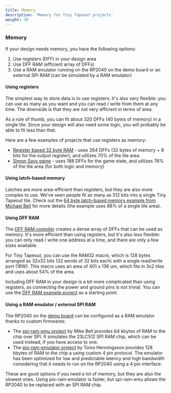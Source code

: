 ```yaml
---
title: Memory
description: 'Memory for Tiny Tapeout projects'
weight: 30
---
```


### Memory

If your design needs memory, you have the following options:

1. Use registers (DFF) in your design area
2. Use DFF RAM (efficient array of DFFs)
3. Use a RAM emulator running on the RP2040 on the demo board or an external SPI RAM (can be simulated by a RAM emulator)

#### Using registers

The simplest way to store data is to use registers. It's also very flexible: you can use as many as you want and you can read / write from them at any time. The downside is that they are not very efficient in terms of area.

As a rule of thumb, you can fit about 320 DFFs (40 bytes of memory) in a single tile. Since your design will also need some logic, you will probably be able to fit less than that.

Here are a few examples of projects that use registers as memory:

- [Register based 32 byte RAM](https://github.com/TinyTapeout/tt06-256-bits-dff-mem) - uses 264 DFFs (32 bytes of memory + 8 bits for the output register), and utilizes 70% of the tile area.
- [Simon Says game](https://github.com/urish/tt06-simon-game) - uses 188 DFFs for the game state, and utilizes 76% of the tile area (for both logic and memory)

#### Using latch-based memory

Latches are more area-efficient than registers, but they are also more complex to use. We've seen people fit as many as 512 bits into a single Tiny Tapeout tile. Check out the [64 byte latch-based memory example from Michael Bell](https://github.com/MichaelBell/tt06-memory/blob/main/docs/info.md) for more details (the example uses 88% of a single tile area).

#### Using DFF RAM

The [DFF RAM compiler](https://github.com/AUCOHL/DFFRAM) creates a dense array of DFFs that can be used as memory. It's more efficient than using registers, but it's also less flexible: you can only read / write one address at a time, and there are only a few sizes available.

For Tiny Tapeout, you can use the RAM32 macro, which is 128 bytes arranged as 32x32 bits (32 words of 32 bits each) with a single read/write port (1RW). This macro uses an area of 401 x 136 um, which fits in 3x2 tiles and uses about 54% of the area.

Including DFF RAM in your design is a bit more complicated than using registers, as connecting the power and ground pins is not trivial. You can use the [DFF RAM example project](https://github.com/TinyTapeout/tt06-dffram-example) as a starting point.

#### Using a RAM emulator / external SPI RAM

The RP2040 on the [demo board](../pcb) can be configured as a RAM emulator thanks to custom firmwares:

- The [spi-ram-emu project](https://github.com/MichaelBell/spi-ram-emu) by Mike Bell provides 64 kbytes of RAM to the chip over SPI. It simulates the 23LC512 SPI RAM chip, which can be used instead, if you have access to one.
- The [pio-ram-emulator project](https://github.com/toivoh/pio-ram-emulator) by Toivo Henningsson provides 128 kbytes of RAM to the chip a using custom 4 pin protocol. The emulator has been optimized for low and predictable latency and high bandwidth considering that it needs to run on the RP2040 using a 4 pin interface.

These are good options if you need a lot of memory, but they are also the slowest ones. Using pio-ram-emulator is faster, but spi-ram-emu allows the RP2040 to be replaced with an SPI RAM chip.
